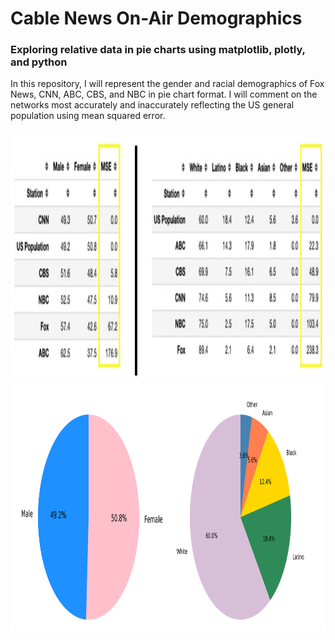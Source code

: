 # Cable News On-Air Demographics
### Exploring relative data in pie charts using matplotlib, plotly, and python

In this repository, I will represent the gender and racial demographics of Fox News, CNN, ABC, CBS, and NBC in pie chart format. I will comment on the networks most accurately and inaccurately reflecting the US general population using mean squared error.


<img src="https://github.com/Datadolittle/News_Gender_Demographics/blob/main/Images/table.jpg" height="400" width="1200">



<img src="https://github.com/Datadolittle/News_Gender_Demographics/blob/main/Images/US_Pop.png" height="400" width="1200">
